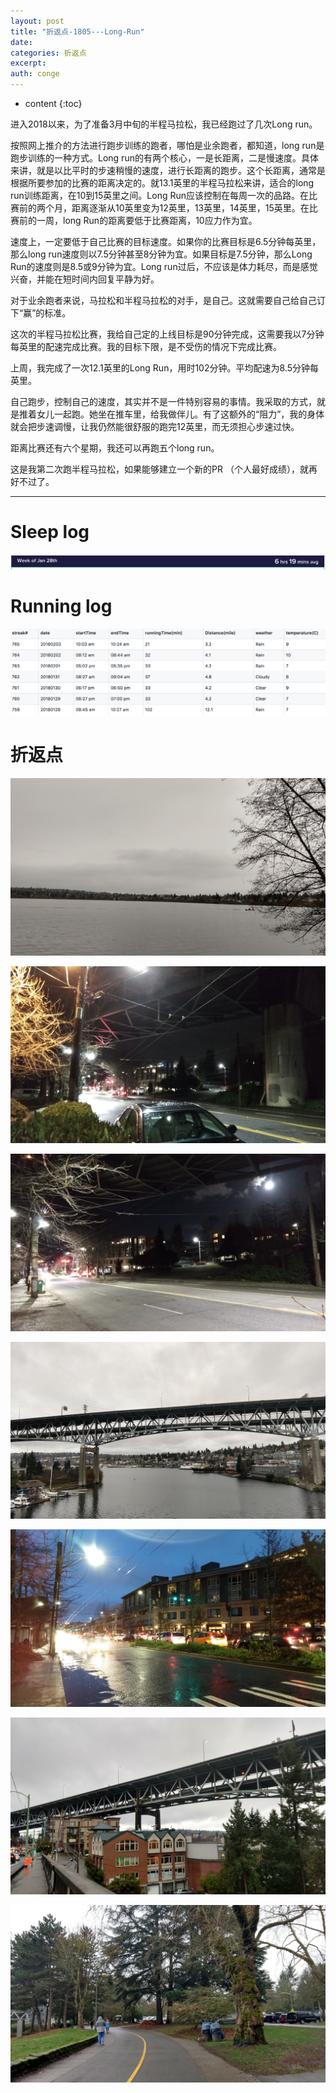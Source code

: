 ```yaml
---
layout: post
title: "折返点-1805---Long-Run"
date:
categories: 折返点
excerpt:
auth: conge
---
```

* content
{:toc}

进入2018以来，为了准备3月中旬的半程马拉松，我已经跑过了几次Long run。

按照网上推介的方法进行跑步训练的跑者，哪怕是业余跑者，都知道，long run是跑步训练的一种方式。Long run的有两个核心，一是长距离，二是慢速度。具体来讲，就是以比平时的步速稍慢的速度，进行长距离的跑步。这个长距离，通常是根据所要参加的比赛的距离决定的。就13.1英里的半程马拉松来讲，适合的long run训练距离，在10到15英里之间。Long Run应该控制在每周一次的品路。在比赛前的两个月，距离逐渐从10英里变为12英里，13英里，14英里，15英里。在比赛前的一周，long Run的距离要低于比赛距离，10应力作为宜。

速度上，一定要低于自己比赛的目标速度。如果你的比赛目标是6.5分钟每英里，那么long run速度则以7.5分钟甚至8分钟为宜。如果目标是7.5分钟，那么Long Run的速度则是8.5或9分钟为宜。Long run过后，不应该是体力耗尽，而是感觉兴奋，并能在短时间内回复平静为好。

对于业余跑者来说，马拉松和半程马拉松的对手，是自己。这就需要自己给自己订下“赢”的标准。

这次的半程马拉松比赛，我给自己定的上线目标是90分钟完成，这需要我以7分钟每英里的配速完成比赛。我的目标下限，是不受伤的情况下完成比赛。

上周，我完成了一次12.1英里的Long Run，用时102分钟。平均配速为8.5分钟每英里。

自己跑步，控制自己的速度，其实并不是一件特别容易的事情。我采取的方式，就是推着女儿一起跑。她坐在推车里，给我做伴儿。有了这额外的“阻力”，我的身体就会把步速调慢，让我仍然能很舒服的跑完12英里，而无须担心步速过快。

距离比赛还有六个星期，我还可以再跑五个long run。

这是我第二次跑半程马拉松，如果能够建立一个新的PR （个人最好成绩），就再好不过了。

----------------------

# Sleep log
![Sleeping log, week 05 2018](/assets/images/折返点/118382-9e07d84f03631ba7.png)

# Running log
![Running log week 05 2018](/assets/images/折返点/118382-496748aa05868834.png)

# 折返点

![20180128.jpg](/assets/images/折返点/118382-e695045eebbaadbd.jpg)

![20180129.jpg](/assets/images/折返点/118382-5fb72393c31143e8.jpg)

![20180130.jpg](/assets/images/折返点/118382-4d6151c5e6dba85f.jpg)

![20180131.jpg](/assets/images/折返点/118382-c995ab44db6905ef.jpg)

![20180201.jpg](/assets/images/折返点/118382-11ef70c56805bb9c.jpg)

![20180202.jpg](/assets/images/折返点/118382-89e4262dfadd9d22.jpg)

![20180203.jpg](/assets/images/折返点/118382-e2613fe57d0f7fed.jpg)
